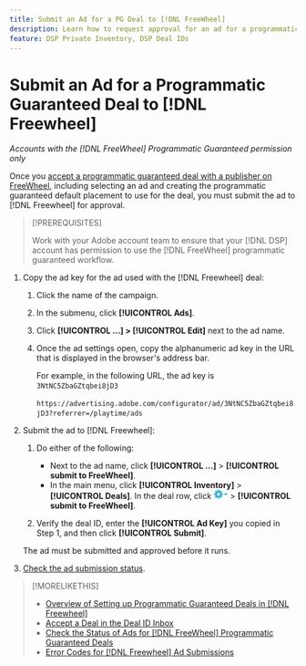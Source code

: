 ```yaml
---
title: Submit an Ad for a PG Deal to [!DNL FreeWheel]
description: Learn how to request approval for an ad for a programmatic guaranteed deal with a publisher on [!DNL Freewheel].
feature: DSP Private Inventory, DSP Deal IDs
---
```

# Submit an Ad for a Programmatic Guaranteed Deal to [!DNL Freewheel] 

*Accounts with the [!DNL FreeWheel] Programmatic Guaranteed permission only*

Once you [accept a programmatic guaranteed deal with a publisher on FreeWheel](#programmatic-guaranteed-set-up.md#pg-setup-deal-id-inbox), including selecting an ad and creating the programmatic guaranteed default placement to use for the deal, you must submit the ad to [!DNL Freewheel] for approval.

>[!PREREQUISITES]
>
>Work with your Adobe account team to ensure that your [!DNL DSP] account has permission to use the [!DNL FreeWheel] programmatic guaranteed workflow.

1. Copy the ad key for the ad used with the [!DNL Freewheel] deal:

   1. Click the name of the campaign.
   1. In the submenu, click **[!UICONTROL Ads]**.
   1. Click  **[!UICONTROL ...] > [!UICONTROL Edit]** next to the ad name.
   1. Once the ad settings open, copy the alphanumeric ad key in the URL that is displayed in the browser's address bar.

      For example, in the following URL, the ad key is `3NtNC5ZbaGZtqbei8jD3`
      
      `https://advertising.adobe.com/configurator/ad/3NtNC5ZbaGZtqbei8jD3?referrer=/playtime/ads`

1. Submit the ad to [!DNL Freewheel]:

   1. Do either of the following:
    
      * Next to the ad name, click  **[!UICONTROL ...]** > **[!UICONTROL submit to FreeWheel]**.
      * In the main menu, click **[!UICONTROL Inventory]** > **[!UICONTROL Deals]**. In the deal row, click ![Options menu](/help/dsp/assets/options-menu.png) > **[!UICONTROL submit to FreeWheel]**.

   1. Verify the deal ID, enter the **[!UICONTROL Ad Key]** you copied in Step 1, and then click **[!UICONTROL Submit]**.

   The ad must be submitted and approved before it runs.

1. [Check the ad submission status](freewheel-check-status.md).

>[!MORELIKETHIS]
>
>* [Overview of Setting up Programmatic Guaranteed Deals in [!DNL Freewheel]](freewheel-overview.md)
>* [Accept a Deal in the Deal ID Inbox](deal-id-inbox-accept.md)
>* [Check the Status of Ads for [!DNL FreeWheel] Programmatic Guaranteed Deals](freewheel-check-status.md)
>* [Error Codes for [!DNL Freewheel] Ad Submissions](freewheel-error-codes.md)

